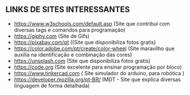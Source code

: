## LINKS DE SITES INTERESSANTES
* https://www.w3schools.com/default.asp (Site que contribui com diversas tags e comandos para programação)
* https://giphy.com (Site de Gifs)
* https://pixabay.com/pt ((Site que disponibiliza fotos gratis)
* https://color.adobe.com/pt/create/color-wheel (Site maravilho que auxilia na identificação e combinação das cores)
* https://unsplash.com (Site que disponibiliza fotos gratis)
* https://code.org (Site excelente para ensinar programação por bloco)
* https://www.tinkercad.com ( Site simulador do arduino, para robótica )
* https://developer.mozilla.org/pt-BR/ (MDT - Site que explica diversas linguagem de forma detalhada)
